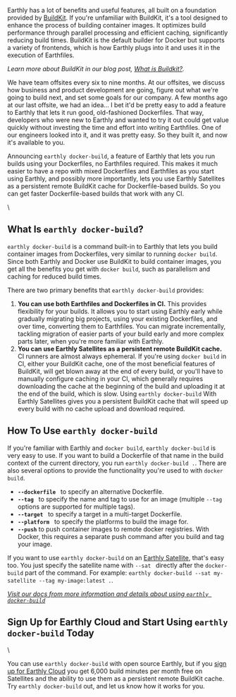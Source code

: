 Earthly has a lot of benefits and useful features, all built on a foundation provided by [BuildKit](https://github.com/moby/buildkit). If you're unfamiliar with BuildKit, it's a tool designed to enhance the process of building container images. It optimizes build performance through parallel processing and efficient caching, significantly reducing build times. BuildKit is the default builder for Docker but supports a variety of frontends, which is how Earthly plugs into it and uses it in the execution of Earthfiles.

_Learn more about BuildKit in our blog post, [What is Buildkit?](https://earthly.dev/blog/what-is-buildkit-and-what-can-i-do-with-it/)._

We have team offsites every six to nine months. At our offsites, we discuss how business and product development are going, figure out what we're going to build next, and set some goals for our company. A few months ago at our last offsite, we had an idea… I bet it'd be pretty easy to add a feature to Earthly that lets it run good, old-fashioned Dockerfiles. That way, developers who were new to Earthly and wanted to try it out could get value quickly without investing the time and effort into writing Earthfiles. One of our engineers looked into it, and it was pretty easy. So they built it, and now it's available to you.

Announcing `earthly docker-build`, a feature of Earthly that lets you run builds using your Dockerfiles, no Earthfiles required. This makes it much easier to have a repo with mixed Dockerfiles and Earthfiles as you start using Earthly, and possibly more importantly, lets you use Earthly Satellites as a persistent remote BuildKit cache for Dockerfile-based builds. So you can get faster Dockerfile-based builds that work with any CI.

\

## What Is `earthly docker-build`?

`earthly docker-build` is a command built-in to Earthly that lets you build container images from Dockerfiles, very similar to running `docker build`. Since both Earthly and Docker use BuildKit to build container images, you get all the benefits you get with `docker build`, such as parallelism and caching for reduced build times.

There are two primary benefits that `earthly docker-build` provides:

1. **You can use both Earthfiles and Dockerfiles in CI.** This provides flexibility for your builds. It allows you to start using Earthly early while gradually migrating big projects, using your existing Dockerfiles, and over time, converting them to Earthfiles. You can migrate incrementally, tackling migration of easier parts of your build early and more complex parts later, when you're more familiar with Earthly.
2. **You can use Earthly Satellites as a persistent remote BuildKit cache.** CI runners are almost always ephemeral. If you're using `docker build` in CI, either your BuildKit cache, one of the most beneficial features of BuildKit, will get blown away at the end of every build, or you'll have to manually configure caching in your CI, which generally requires downloading the cache at the beginning of the build and uploading it at the end of the build, which is slow. Using `earthly docker-build` With Earthly Satellites gives you a persistent BuildKit cache that will speed up every build with no cache upload and download required.

## How To Use `earthly docker-build`

If you're familiar with Earthly and `docker build`, `earthly docker-build` is very easy to use. If you want to build a Dockerfile of that name in the build context of the current directory, you run `earthly docker-build .`. There are also several options to provide the functionality you're used to with `docker build`.

* **`--dockerfile `** to specify an alternative Dockerfile.
* **`--tag `** to specify the name and tag to use for an image (multiple `--tag` options are supported for multiple tags).
* **`--target `** to specify a target in a multi-target Dockerfile.
* **`--platform `** to specify the platforms to build the image for.
* **`--push`** to push container images to remote docker registries. With Docker, this requires a separate push command after you build and tag your image.

If you want to use `earthly docker-build` on an [Earthly Satellite](https://docs.earthly.dev/earthly-cloud/satellites), that's easy too. You just specify the satellite name with `--sat ` directly after the `docker-build` part of the command. For example:  `earthly docker-build --sat my-satellite --tag my-image:latest .`.

_[Visit our docs from more information and details about using `earthly docker-build`](https://docs.earthly.dev/docs/earthly-command#earthly-docker-build)_

## Sign Up for Earthly Cloud and Start Using `earthly docker-build` Today

\

You can use `earthly docker-build` with open source Earthly, but if you [sign up for Earthly Cloud](https://cloud.earthly.dev/login) you get 6,000 build minutes per month free on Satellites and the ability to use them as a persistent remote BuildKit cache. Try `earthly docker-build` out, and let us know how it works for you.